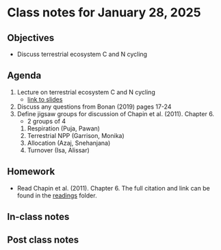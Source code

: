 # Class notes for January 28, 2025

## Objectives
- Discuss terrestrial ecosystem C and N cycling

## Agenda
1. Lecture on terrestrial ecosystem C and N cycling
	- [link to slides](../lecture_slides/tem_slides_2025.01.28.pdf)
2. Discuss any questions from Bonan (2019) pages 17-24
3. Define jigsaw groups for discussion of Chapin et al. (2011). Chapter 6.
	- 2 groups of 4
	1. Respiration (Puja, Pawan)
	2. Terrestrial NPP (Garrison, Monika)
	3. Allocation (Azaj, Snehanjana)
	4. Turnover (Isa, Alissar)

## Homework
- Read Chapin et al. (2011). Chapter 6. The full citation and link can be found in the 
[readings](../readings) folder.

## In-class notes

## Post class notes
